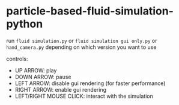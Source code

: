 # particle-based-fluid-simulation-python

run `fluid simulation.py` or `fluid simulation gui only.py` or `hand_camera.py` depending on which version you want to use

controls:
- UP ARROW: play
- DOWN ARROW: pause
- LEFT ARROW: disable gui rendering (for faster performance)
- RIGHT ARROW: enable gui rendering
- LEFT/RIGHT MOUSE CLICK: interact with the simulation
